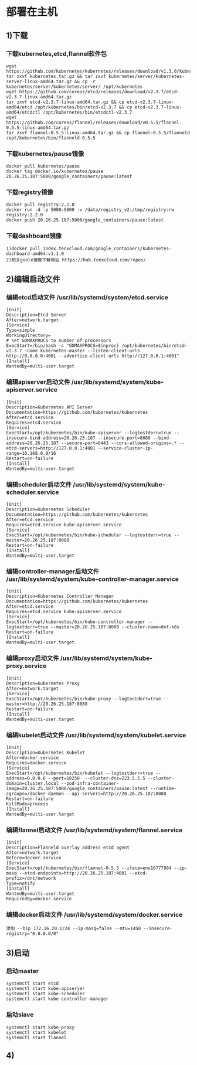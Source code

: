 # 部署在主机
## 1)下载
### 下载kubernetes,etcd,flannel软件包
    wget https://github.com/kubernetes/kubernetes/releases/download/v1.3.0/kubernetes.tar.gz
    tar zxvf kubernetes.tar.gz && tar zxvf kubernetes/server/kubernetes-server-linux-amd64.tar.gz && cp -r kubernetes/server/kubernetes/server/ /opt/kubernetes
    wget https://github.com/coreos/etcd/releases/download/v2.3.7/etcd-v2.3.7-linux-amd64.tar.gz
    tar zxvf etcd-v2.3.7-linux-amd64.tar.gz && cp etcd-v2.3.7-linux-amd64/etcd /opt/kubernetes/bin/etcd-v2.3.7 && cp etcd-v2.3.7-linux-amd64/etcdctl /opt/kubernetes/bin/etcdctl-v2.3.7
    wget https://github.com/coreos/flannel/releases/download/v0.5.5/flannel-0.5.5-linux-amd64.tar.gz
    tar zxvf flannel-0.5.5-linux-amd64.tar.gz && cp flannel-0.5.5/flanneld /opt/kubernetes/bin/flanneld-0.5.5
### 下载kubernetes/pause镜像
    docker pull kubernetes/pause
    docker tag docker.io/kubernetes/pause 20.26.25.187:5000/google_containers/pause:latest
### 下载registry镜像
    docker pull registry:2.2.0
    docker run -d -p 5000:5000 -v /data/registry_v2:/tmp/registry:rw registry:2.2.0
    docker push 20.26.25.187:5000/google_containers/pause:latest
### 下载dashboard镜像   
    1)docker pull index.tenxcloud.com/google_containers/kubernetes-dashboard-amd64:v1.1.0
    2)相关goole镜像下载地址 https://hub.tenxcloud.com/repos/
## 2)编辑启动文件
### 编辑etcd启动文件 /usr/lib/systemd/system/etcd.service 
    [Unit]
    Description=Etcd Server
    After=network.target
    [Service]
    Type=simple
    WorkingDirectory=
    # set GOMAXPROCS to number of processors
    ExecStart=/bin/bash -c "GOMAXPROCS=$(nproc) /opt/kubernetes/bin/etcd-v2.3.7 -name kubernetes-master --listen-client-urls http://0.0.0.0:4001 --advertise-client-urls http://127.0.0.1:4001"
    [Install]
    WantedBy=multi-user.target
### 编辑apiserver启动文件 /usr/lib/systemd/system/kube-apiserver.service 
    [Unit]
    Description=Kubernetes API Server
    Documentation=https://github.com/kubernetes/kubernetes
    After=etcd.service
    Requires=etcd.service
    [Service]
    ExecStart=/opt/kubernetes/bin/kube-apiserver --logtostderr=true --insecure-bind-address=20.26.25.187 --insecure-port=8080 --bind-address=20.26.25.187 --secure-port=6443 --cors-allowed-origins=.* --etcd-servers=http://127.0.0.1:4001 --service-cluster-ip-range=10.168.0.0/16
    Restart=on-failure
    [Install]
    WantedBy=multi-user.target
### 编辑scheduler启动文件 /usr/lib/systemd/system/kube-scheduler.service 
    [Unit]
    Description=Kubernetes Scheduler
    Documentation=https://github.com/kubernetes/kubernetes
    After=etcd.service
    Requires=etcd.service kube-apiserver.service
    [Service]
    ExecStart=/opt/kubernetes/bin/kube-scheduler --logtostderr=true --master=20.26.25.187:8080
    Restart=on-failure
    [Install]
    WantedBy=multi-user.target
### 编辑controller-manager启动文件 /usr/lib/systemd/system/kube-controller-manager.service 
    [Unit]
    Description=Kubernetes Controller Manager
    Documentation=https://github.com/kubernetes/kubernetes
    After=etcd.service 
    Requires=etcd.service kube-apiserver.service
    [Service]
    ExecStart=/opt/kubernetes/bin/kube-controller-manager --logtostderr=true --master=20.26.25.187:8080 --cluster-name=dnt-k8s
    Restart=on-failure
    [Install]
    WantedBy=multi-user.target
### 编辑proxy启动文件 /usr/lib/systemd/system/kube-proxy.service
    [Unit]
    Description=Kubernetes Proxy
    After=network.target
    [Service]
    ExecStart=/opt/kubernetes/bin/kube-proxy --logtostderr=true --master=http://20.26.25.187:8080
    Restart=on-failure
    [Install]
    WantedBy=multi-user.target
### 编辑kubelet启动文件 /usr/lib/systemd/system/kubelet.service
    [Unit]
    Description=Kubernetes Kubelet
    After=docker.service
    Requires=docker.service
    [Service]
    ExecStart=/opt/kubernetes/bin/kubelet --logtostderr=true --address=0.0.0.0 --port=10250  --cluster-dns=223.5.5.5 --cluster-domain=cluster.local --pod-infra-container-image=20.26.25.187:5000/google_containers/pause:latest --runtime-cgroups=/docker-daemon --api-servers=http://20.26.25.187:8080
    Restart=on-failure
    KillMode=process
    [Install]
    WantedBy=multi-user.target
### 编辑flannel启动文件 /usr/lib/systemd/system/flannel.service
    [Unit]
    Description=Flanneld overlay address etcd agent
    After=network.target
    Before=docker.service
    [Service]
    ExecStart=/opt/kubernetes/bin/flannel-0.5.5 --iface=eno16777984 --ip-masq --etcd-endpoints=http://20.26.25.187:4001 --etcd-prefix=/dnt/network
    Type=notify
    [Install]
    WantedBy=multi-user.target
    RequiredBy=docker.service
### 编辑docker启动文件 /usr/lib/systemd/system/docker.service
    添加 --bip 172.16.20.1/24 --ip-masq=false --mtu=1450 --insecure-registry="0.0.0.0/0"
## 3)启动
### 启动master
    systemctl start etcd
    systemctl start kube-apiserver
    systemctl start kube-scheduler
    systemctl start kube-controller-manager
### 启动slave
    systemctl start kube-proxy
    systemctl start kubelet
    systemctl start flannel
## 4)
